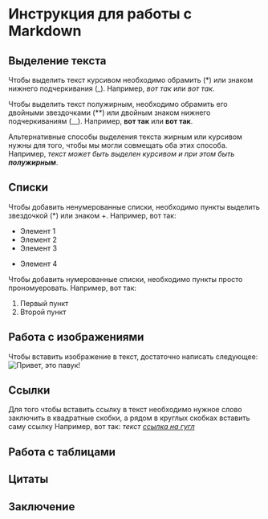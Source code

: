 # Инструкция для работы с Markdown 

## Выделение текста

Чтобы выделить текст курсивом необходимо обрамить (*) или знаком нижнего подчеркивания (_). Например, *вот так* или _вот так_. 

Чтобы выделить текст полужирным, необходимо обрамить его двойными звездочками (**) или двойным знаком нижнего подчеркиваниям (__).
Например, **вот так** или __вот так__.

Альтернативные способы выделения текста жирным или курсивом нужны для того, чтобы мы могли совмещать оба этих способа. Например, _текст может быть выделен курсивом и при этом быть **полужирным**_.

## Списки 
Чтобы добавить ненумерованные списки, необходимо пункты выделить звездочкой (*) или знаком +.
Например, вот так:
* Элемент 1
* Элемент 2
* Элемент 3
+ Элемент 4

Чтобы добавить нумерованные списки, необходимо пункты просто прономуеровать.
Например, вот так:
1. Первый пункт 
2. Второй пункт  

## Работа с изображениями

Чтобы вставить изображение в текст, достаточно написать следующее:
![Привет, это павук!](Pavuk.jpg)

## Ссылки
Для того чтобы вставить ссылку в текст необходимо нужное слово заключить в квадратные скобки, а рядом в круглых скобках вставить саму ссылку
Например, вот так:
*текст [ссылка на гугл](https://google.com)* 


## Работа с таблицами

## Цитаты

## Заключение

